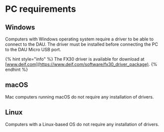 # PC requirements

## Windows

Computers with Windows operating system require a driver to be able to connect to the DAU. The driver must be installed before connecting the PC to the DAU Micro USB port. 

{% hint style="info" %}
The FX30 driver is available for download at [www.deif.com](https://www.deif.com/software/fx30_driver_package).
{% endhint %}

## macOS

Mac computers running macOS do not require any installation of drivers.

## Linux

Computers with a Linux-based OS do not require any installation of drivers.

